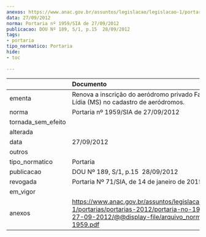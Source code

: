```yaml
---
anexos: https://www.anac.gov.br/assuntos/legislacao/legislacao-1/portarias/portarias-2012/portaria-no-1959-sia-de-27-09-2012/@@display-file/arquivo_norma/PA2012-1959.pdf
data: 27/09/2012
norma: Portaria nº 1959/SIA de 27/09/2012
publicacao: DOU Nº 189, S/1, p.15  28/09/2012
tags:
- portaria
tipo_normatico: Portaria
hide: 
- toc 
 
---
```


|                    | Documento                                                                                                                                                         |
|:-------------------|:------------------------------------------------------------------------------------------------------------------------------------------------------------------|
| ementa             | Renova a inscrição do aeródromo privado Fazenda Santa Lídia (MS) no cadastro de aeródromos.                                                                       |
| norma              | Portaria nº 1959/SIA de 27/09/2012                                                                                                                                |
| tornada_sem_efeito |                                                                                                                                                                   |
| alterada           |                                                                                                                                                                   |
| data               | 27/09/2012                                                                                                                                                        |
| outros             |                                                                                                                                                                   |
| tipo_normatico     | Portaria                                                                                                                                                          |
| publicacao         | DOU Nº 189, S/1, p.15  28/09/2012                                                                                                                                 |
| revogada           | Portaria Nº 71/SIA, de 14 de janeiro de 2015                                                                                                                      |
| em_vigor           |                                                                                                                                                                   |
| anexos             | https://www.anac.gov.br/assuntos/legislacao/legislacao-1/portarias/portarias-2012/portaria-no-1959-sia-de-27-09-2012/@@display-file/arquivo_norma/PA2012-1959.pdf |